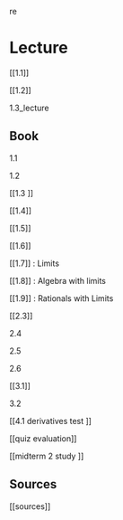 re
# Lecture
[[1.1]]

[[1.2]]

1.3_lecture 

## Book 

1.1 

1.2

[[1.3 ]]

[[1.4]]

[[1.5]] 

[[1.6]]

[[1.7]] : Limits 

[[1.8]] : Algebra with limits 

[[1.9]] : Rationals with Limits



[[2.3]]

2.4

2.5

2.6

[[3.1]]

3.2



[[4.1 derivatives test ]]

[[quiz evaluation]] 

[[midterm 2 study ]]


## Sources

[[sources]]


